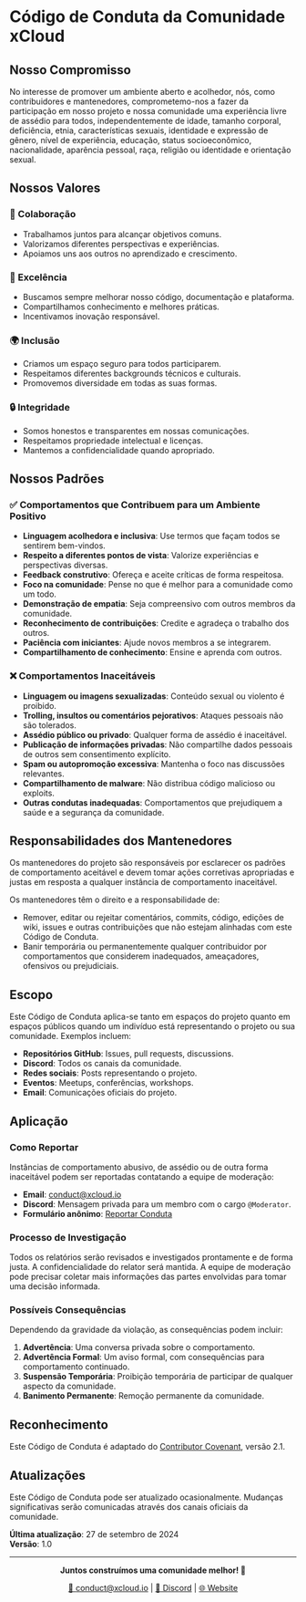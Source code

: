 # Código de Conduta da Comunidade xCloud

## Nosso Compromisso

No interesse de promover um ambiente aberto e acolhedor, nós, como contribuidores e mantenedores, comprometemo-nos a fazer da participação em nosso projeto e nossa comunidade uma experiência livre de assédio para todos, independentemente de idade, tamanho corporal, deficiência, etnia, características sexuais, identidade e expressão de gênero, nível de experiência, educação, status socioeconômico, nacionalidade, aparência pessoal, raça, religião ou identidade e orientação sexual.

## Nossos Valores

### 🤝 Colaboração
- Trabalhamos juntos para alcançar objetivos comuns.
- Valorizamos diferentes perspectivas e experiências.
- Apoiamos uns aos outros no aprendizado e crescimento.

### 🎯 Excelência
- Buscamos sempre melhorar nosso código, documentação e plataforma.
- Compartilhamos conhecimento e melhores práticas.
- Incentivamos inovação responsável.

### 🌍 Inclusão
- Criamos um espaço seguro para todos participarem.
- Respeitamos diferentes backgrounds técnicos e culturais.
- Promovemos diversidade em todas as suas formas.

### 🔒 Integridade
- Somos honestos e transparentes em nossas comunicações.
- Respeitamos propriedade intelectual e licenças.
- Mantemos a confidencialidade quando apropriado.

## Nossos Padrões

### ✅ Comportamentos que Contribuem para um Ambiente Positivo

- **Linguagem acolhedora e inclusiva**: Use termos que façam todos se sentirem bem-vindos.
- **Respeito a diferentes pontos de vista**: Valorize experiências e perspectivas diversas.
- **Feedback construtivo**: Ofereça e aceite críticas de forma respeitosa.
- **Foco na comunidade**: Pense no que é melhor para a comunidade como um todo.
- **Demonstração de empatia**: Seja compreensivo com outros membros da comunidade.
- **Reconhecimento de contribuições**: Credite e agradeça o trabalho dos outros.
- **Paciência com iniciantes**: Ajude novos membros a se integrarem.
- **Compartilhamento de conhecimento**: Ensine e aprenda com outros.

### ❌ Comportamentos Inaceitáveis

- **Linguagem ou imagens sexualizadas**: Conteúdo sexual ou violento é proibido.
- **Trolling, insultos ou comentários pejorativos**: Ataques pessoais não são tolerados.
- **Assédio público ou privado**: Qualquer forma de assédio é inaceitável.
- **Publicação de informações privadas**: Não compartilhe dados pessoais de outros sem consentimento explícito.
- **Spam ou autopromoção excessiva**: Mantenha o foco nas discussões relevantes.
- **Compartilhamento de malware**: Não distribua código malicioso ou exploits.
- **Outras condutas inadequadas**: Comportamentos que prejudiquem a saúde e a segurança da comunidade.

## Responsabilidades dos Mantenedores

Os mantenedores do projeto são responsáveis por esclarecer os padrões de comportamento aceitável e devem tomar ações corretivas apropriadas e justas em resposta a qualquer instância de comportamento inaceitável.

Os mantenedores têm o direito e a responsabilidade de:
- Remover, editar ou rejeitar comentários, commits, código, edições de wiki, issues e outras contribuições que não estejam alinhadas com este Código de Conduta.
- Banir temporária ou permanentemente qualquer contribuidor por comportamentos que considerem inadequados, ameaçadores, ofensivos ou prejudiciais.

## Escopo

Este Código de Conduta aplica-se tanto em espaços do projeto quanto em espaços públicos quando um indivíduo está representando o projeto ou sua comunidade. Exemplos incluem:

- **Repositórios GitHub**: Issues, pull requests, discussions.
- **Discord**: Todos os canais da comunidade.
- **Redes sociais**: Posts representando o projeto.
- **Eventos**: Meetups, conferências, workshops.
- **Email**: Comunicações oficiais do projeto.

## Aplicação

### Como Reportar

Instâncias de comportamento abusivo, de assédio ou de outra forma inaceitável podem ser reportadas contatando a equipe de moderação:

- **Email**: conduct@xcloud.io
- **Discord**: Mensagem privada para um membro com o cargo `@Moderator`.
- **Formulário anônimo**: [Reportar Conduta](https://xcloud.io/conduct-report)

### Processo de Investigação

Todos os relatórios serão revisados e investigados prontamente e de forma justa. A confidencialidade do relator será mantida. A equipe de moderação pode precisar coletar mais informações das partes envolvidas para tomar uma decisão informada.

### Possíveis Consequências

Dependendo da gravidade da violação, as consequências podem incluir:

1.  **Advertência**: Uma conversa privada sobre o comportamento.
2.  **Advertência Formal**: Um aviso formal, com consequências para comportamento continuado.
3.  **Suspensão Temporária**: Proibição temporária de participar de qualquer aspecto da comunidade.
4.  **Banimento Permanente**: Remoção permanente da comunidade.

## Reconhecimento

Este Código de Conduta é adaptado do [Contributor Covenant](https://www.contributor-covenant.org), versão 2.1.

## Atualizações

Este Código de Conduta pode ser atualizado ocasionalmente. Mudanças significativas serão comunicadas através dos canais oficiais da comunidade.

**Última atualização**: 27 de setembro de 2024  
**Versão**: 1.0

---

<div align="center">

**Juntos construímos uma comunidade melhor! 🤝**

[📧 conduct@xcloud.io](mailto:conduct@xcloud.io) | [💬 Discord](https://discord.gg/xcloud) | [🌐 Website](https://xcloud.io)

</div>

